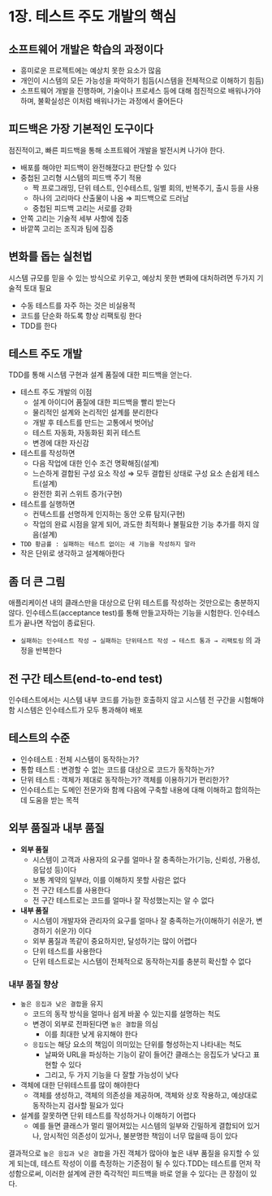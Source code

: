 # 1장. 테스트 주도 개발의 핵심

## 소프트웨어 개발은 학습의 과정이다
- 흥미로운 프로젝트에는 예상치 못한 요소가 많음
- 개인이 시스템의 모든 가능성을 파악하기 힘듬(시스템을 전체적으로 이해하기 힘듬)
- 소프트웨어 개발을 진행하며, 기술이나 프로세스 등에 대해 점진적으로 배워나가야 하며, 불확실성은 이처럼 배워나가는 과정에서 줄어든다

## 피드백은 가장 기본적인 도구이다
점진적이고, 빠른 피드백을 통해 소프트웨어 개발을 발전시켜 나가야 한다.
- 배포를 해야만 피드백이 완전해졌다고 판단할 수 있다
- 중첩된 고리형 시스템의 피드백 주기 적용
    - 짝 프로그래밍, 단위 테스트, 인수테스트, 일별 회의, 반복주기, 출시 등을 사용
    - 하나의 고리마다 산출물이 나옴 ⇒ 피드백으로 드러남
    - 중첩된 피드백 고리는 서로를 강화
- 안쪽 고리는 기술적 세부 사항에 집중
- 바깥쪽 고리는 조직과 팀에 집중

## 변화를 돕는 실천법
시스템 규모를 믿을 수 있는 방식으로 키우고, 예상치 못한 변화에 대처하려면 두가지 기술적 토대 필요
- 수동 테스트를 자주 하는 것은 비실용적
- 코드를 단순화 하도록 항상 리팩토링 한다
- TDD를 한다

## 테스트 주도 개발
TDD를 통해 시스템 구현과 설계 품질에 대한 피드백을 얻는다.
- 테스트 주도 개발의 이점
    - 설계 아이디어 품질에 대한 피드백을 빨리 받는다
    - 물리적인 설계와 논리적인 설계를 분리한다
    - 개발 후 테스트를 만드는 고통에서 벗어남
    - 테스트 자동화, 자동화된 회귀 테스트
    - 변경에 대한 자신감
- 테스트를 작성하면
    - 다음 작업에 대한 인수 조건 명확해짐(설계)
    - 느슨하게 결합된 구성 요소 작성 ⇒ 모두 결합된 상태로 구성 요소 손쉽게 테스트(설계)
    - 완전한 회귀 스위트 증가(구현)
- 테스트를 실행하면
    - 컨텍스트를 선명하게 인지하는 동안 오류 탐지(구현)
    - 작업의 완료 시점을 알게 되어, 과도한 최적화나 불필요한 기능 추가를 하지 않음(설계)
- `TDD 황금률 : 실패하는 테스트 없이는 새 기능을 작성하지 말라`
- 작은 단위로 생각하고 설계해아한다

## 좀 더 큰 그림
애플리케이션 내의 클래스만을 대상으로 단위 테스트를 작성하는 것만으로는 충분하지 않다. 인수테스트(acceptance test)를 통해 만들고자하는 기능을 시험한다. 인수테스트가 끝나면 작업이 종료된다.
- `실패하는 인수테스트 작성 → 실패하는 단위테스트 작성 → 테스트 통과 → 리팩토링` 의 과정을 반복한다

## 전 구간 테스트(end-to-end test)
인수테스트에서는 시스템 내부 코드를 가능한 호출하지 않고 시스템 전 구간을 시험해야 함
시스템은 인수테스트가 모두 통과해야 배포

## 테스트의 수준
- 인수테스트 : 전체 시스템이 동작하는가?
- 통합 테스트 : 변경할 수 없는 코드를 대상으로 코드가 동작하는가?
- 단위 테스트 : 객체가 제대로 동작하는가? 객체를 이용하기가 편리한가?
- 인수테스트는 도메인 전문가와 함께 다음에 구축할 내용에 대해 이해하고 합의하는 데 도움을 받는 목적

## 외부 품질과 내부 품질
- **외부 품질**
    - 시스템이 고객과 사용자의 요구를 얼마나 잘 충족하는가(기능, 신뢰성, 가용성, 응답성 등)이다
    - 보통 계약의 일부라, 이를 이해하지 못할 사람은 없다
    - 전 구간 테스트를 사용한다
    - 전 구간 테스트로는 코드를 얼마나 잘 작성했는지는 알 수 없다
- **내부 품질**
    - 시스템이 개발자와 관리자의 요구를 얼마나 잘 충족하는가(이해하기 쉬운가, 변경하기 쉬운가) 이다
    - 외부 품질과 똑같이 중요하지만, 달성하기는 많이 어렵다
    - 단위 테스트를 사용한다
    - 단위 테스트로는 시스템이 전체적으로 동작하는지를 충분히 확신할 수 없다

### 내부 품질 향상
- `높은 응집과 낮은 결합`을 유지
    - 코드의 동작 방식을 얼마나 쉽게 바꿀 수 있는지를 설명하는 척도
    - 변경이 외부로 전파된다면 `높은 결합`을 의심
        - 이를 최대한 낮게 유지해야 한다
    - `응집도`는 해당 요소의 책임이 의미있는 단위를 형성하는지 나타내는 척도
        - 날짜와 URL을 파싱하는 기능이 같이 들어간 클래스는 응집도가 낮다고 표현할 수 있다
        - 그리고, 두 가지 기능을 다 잘할 가능성이 낮다
- 객체에 대한 단위테스트를 많이 해야한다
    - 객체를 생성하고, 객체의 의존성을 제공하며, 객체와 상호 작용하고, 예상대로 동작하는지 검사할 필요가 있다
- 설계를 잘못하면 단위 테스트를 작성하거나 이해하기 어렵다
    - 예를 들면 클래스가 멀리 떨어져있는 시스템의 일부와 긴밀하게 결합되어 있거나, 암시적인 의존성이 있거나, 불분명한 책임이 너무 많을때 등이 있다

결과적으로 `높은 응집과 낮은 결합`을 가진 객체가 많아야 높은 내부 품질을 유지할 수 있게 되는데, 테스트 작성이 이를 측정하는 기준점이 될 수 있다.TDD는 테스트를 먼저 작성함으로써, 이러한 설계에 관한 즉각적인 피드백을 바로 얻을 수 있다는 큰 장점이 있다.
